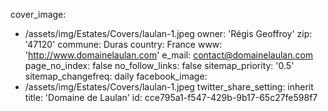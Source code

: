 cover_image:
  - /assets/img/Estates/Covers/laulan-1.jpeg
owner: 'Régis Geoffroy'
zip: '47120'
commune: Duras
country: France
www: 'http://www.domainelaulan.com'
e_mail: contact@domainelaulan.com
page_no_index: false
no_follow_links: false
sitemap_priority: '0.5'
sitemap_changefreq: daily
facebook_image:
  - /assets/img/Estates/Covers/laulan-1.jpeg
twitter_share_setting: inherit
title: 'Domaine de Laulan'
id: cce795a1-f547-429b-9b17-65c27fe598f7
